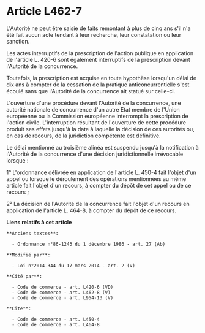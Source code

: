 # Article L462-7

L'Autorité ne peut être saisie de faits remontant à plus de cinq ans s'il n'a été fait aucun acte tendant à leur recherche,
leur constatation ou leur sanction. 

Les actes interruptifs de la prescription de l'action publique en application de l'article L. 420-6 sont également
interruptifs de la prescription devant l'Autorité de la concurrence. 

Toutefois, la prescription est acquise en toute hypothèse lorsqu'un délai de dix ans à compter de la cessation de la pratique
anticoncurrentielle s'est écoulé sans que l'Autorité de la concurrence ait statué sur celle-ci. 

L'ouverture d'une procédure devant l'Autorité de la concurrence, une autorité nationale de concurrence d'un autre Etat membre
de l'Union européenne ou la Commission européenne interrompt la prescription de l'action civile. L'interruption résultant de
l'ouverture de cette procédure produit ses effets jusqu'à la date à laquelle la décision de ces autorités ou, en cas de
recours, de la juridiction compétente est définitive. 

Le délai mentionné au troisième alinéa est suspendu jusqu'à la notification à l'Autorité de la concurrence d'une décision
juridictionnelle irrévocable lorsque : 

1° L'ordonnance délivrée en application de l'article L. 450-4 fait l'objet d'un appel ou lorsque le déroulement des
opérations mentionnées au même article fait l'objet d'un recours, à compter du dépôt de cet appel ou de ce recours ; 

2° La décision de l'Autorité de la concurrence fait l'objet d'un recours en application de l'article L. 464-8, à compter du
dépôt de ce recours.

**Liens relatifs à cet article**

	**Anciens textes**:

	  - Ordonnance n°86-1243 du 1 décembre 1986 - art. 27 (Ab)

	**Modifié par**:

	  - Loi n°2014-344 du 17 mars 2014 - art. 2 (V)

	**Cité par**:

	  - Code de commerce - art. L420-6 (VD)
	  - Code de commerce - art. L462-8 (V)
	  - Code de commerce - art. L954-13 (V)

	**Cite**:

	  - Code de commerce - art. L450-4
	  - Code de commerce - art. L464-8
